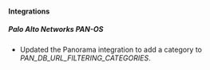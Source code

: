 
#### Integrations

##### Palo Alto Networks PAN-OS

- Updated the Panorama integration to add a category to *PAN_DB_URL_FILTERING_CATEGORIES*.
